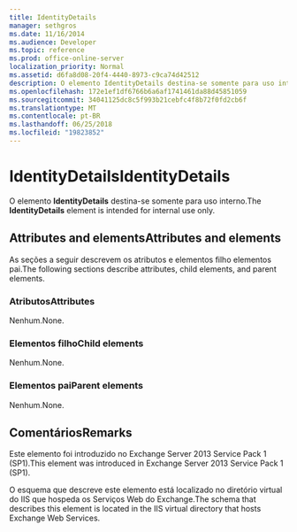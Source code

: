 ```yaml
---
title: IdentityDetails
manager: sethgros
ms.date: 11/16/2014
ms.audience: Developer
ms.topic: reference
ms.prod: office-online-server
localization_priority: Normal
ms.assetid: d6fa8d08-20f4-4440-8973-c9ca74d42512
description: O elemento IdentityDetails destina-se somente para uso interno.
ms.openlocfilehash: 172e1ef1df6766b6a6af1741461da88d45851059
ms.sourcegitcommit: 34041125dc8c5f993b21cebfc4f8b72f0fd2cb6f
ms.translationtype: MT
ms.contentlocale: pt-BR
ms.lasthandoff: 06/25/2018
ms.locfileid: "19823852"
---
```

# <a name="identitydetails"></a><span data-ttu-id="8fd15-103">IdentityDetails</span><span class="sxs-lookup"><span data-stu-id="8fd15-103">IdentityDetails</span></span>

<span data-ttu-id="8fd15-104">O elemento **IdentityDetails** destina-se somente para uso interno.</span><span class="sxs-lookup"><span data-stu-id="8fd15-104">The **IdentityDetails** element is intended for internal use only.</span></span> 

## <a name="attributes-and-elements"></a><span data-ttu-id="8fd15-105">Attributes and elements</span><span class="sxs-lookup"><span data-stu-id="8fd15-105">Attributes and elements</span></span>

<span data-ttu-id="8fd15-106">As seções a seguir descrevem os atributos e elementos filho elementos pai.</span><span class="sxs-lookup"><span data-stu-id="8fd15-106">The following sections describe attributes, child elements, and parent elements.</span></span>
  
### <a name="attributes"></a><span data-ttu-id="8fd15-107">Atributos</span><span class="sxs-lookup"><span data-stu-id="8fd15-107">Attributes</span></span>

<span data-ttu-id="8fd15-108">Nenhum.</span><span class="sxs-lookup"><span data-stu-id="8fd15-108">None.</span></span>
  
### <a name="child-elements"></a><span data-ttu-id="8fd15-109">Elementos filho</span><span class="sxs-lookup"><span data-stu-id="8fd15-109">Child elements</span></span>

<span data-ttu-id="8fd15-110">Nenhum.</span><span class="sxs-lookup"><span data-stu-id="8fd15-110">None.</span></span>
  
### <a name="parent-elements"></a><span data-ttu-id="8fd15-111">Elementos pai</span><span class="sxs-lookup"><span data-stu-id="8fd15-111">Parent elements</span></span>

<span data-ttu-id="8fd15-112">Nenhum.</span><span class="sxs-lookup"><span data-stu-id="8fd15-112">None.</span></span>
  
## <a name="remarks"></a><span data-ttu-id="8fd15-113">Comentários</span><span class="sxs-lookup"><span data-stu-id="8fd15-113">Remarks</span></span>

<span data-ttu-id="8fd15-114">Este elemento foi introduzido no Exchange Server 2013 Service Pack 1 (SP1).</span><span class="sxs-lookup"><span data-stu-id="8fd15-114">This element was introduced in Exchange Server 2013 Service Pack 1 (SP1).</span></span>
  
<span data-ttu-id="8fd15-115">O esquema que descreve este elemento está localizado no diretório virtual do IIS que hospeda os Serviços Web do Exchange.</span><span class="sxs-lookup"><span data-stu-id="8fd15-115">The schema that describes this element is located in the IIS virtual directory that hosts Exchange Web Services.</span></span>
  

